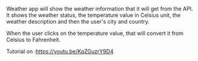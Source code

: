 Weather app will show the weather information that it will get from the API. It shows the weather status, the temperature value in Celsius unit, the weather description and then the user's city and country.

When the user clicks on the temperature value, that will convert it from Celsius to Fahrenheit.



Tutorial on :https://youtu.be/KqZGuzrY9D4
